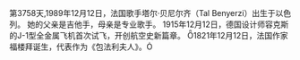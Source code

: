 第3758天,1989年12月12日，法国歌手塔尔·贝尼尔齐（Tal Benyerzi）出生于以色列。 她的父亲是吉他手，母亲是专业歌手。
1915年12月12日，德国设计师容克斯的J-1型全金属飞机首次试飞，开创航空史新篇章。
1821年12月12日，法国作家福楼拜诞生，代表作为《包法利夫人》。